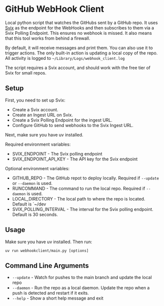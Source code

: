 # GitHub WebHook Client

Local python script that watches the GitHubs sent by a GitHub repo. It uses [Svix](www.swix.com) as the endpoint for the WebHooks and then subscribes to them via a Svix Polling Endpoint. This ensures no webhook is missed. It also means that this tool works from behind a firewall.

By default, it will receive messages and print them. You can also use it to trigger actions. The only built-in action is updating a local copy of the repo. All activity is logged to `~/Library/Logs/webhook_client.log`

The script requires a Svix account, and should work with the free tier of Svix for small repos.

## Setup

First, you need to set up Svix:
- Create a Svix account.
- Create an Ingest URL on Svix.
- Create a Svix Polling Endpoint for the ingest URL.
- Configure GitHub to send webhooks to the Svix Ingest URL.

Next, make sure you have uv installed.

Required environment variables:
- SVIX_ENDPOINT - The Svix polling endpoint  
- SVIX_ENDPOINT_API_KEY - The API key for the Svix endpoint

Optional environment variables:
- GITHUB_REPO - The GitHub repot to deploy locally. Required if `--update` or `--daemon` is used.
- RUNCOMMAND - The command to run the local repo. Required if `--daemon` is used.
- LOCAL_DIRECTORY - The local path to where the repo is located. Default is `~/dev
- SVIX_POLLING_INTERVAL - The interval for the Svix polling endpoint. Default is 30 seconds.

## Usage

Make sure you have uv installed. Then run:
```
uv run webhookclient/main.py [options]
```

## Command Line Arguments

- `--update` - Watch for pushes to the main branch and update the local repo
- `--daemon` - Run the repo as a local daemon. Update the repo when a push is detected and restart if it exits.
- `--help` - Show a short help message and exit


